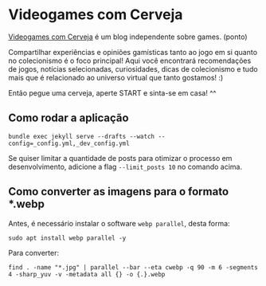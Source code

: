 # Videogames com Cerveja

[Videogames com Cerveja](https://www.vgscomcerveja.com.br) é um blog independente sobre games. (ponto)

Compartilhar experiências e opiniões gamísticas tanto ao jogo em si quanto no colecionismo é o foco principal! Aqui você encontrará recomendações de jogos, notícias selecionadas, curiosidades, dicas de colecionismo e tudo mais que é relacionado ao universo virtual que tanto gostamos! :)

Então pegue uma cerveja, aperte START e sinta-se em casa! ^^

## Como rodar a aplicação

```
bundle exec jekyll serve --drafts --watch --config=_config.yml,_dev_config.yml
```

Se quiser limitar a quantidade de posts para otimizar o processo em desenvolvimento, adicione a flag `--limit_posts 10` no comando acima.

## Como converter as imagens para o formato *.webp

Antes, é necessário instalar o software `webp parallel`, desta forma:

```
sudo apt install webp parallel -y
```

Para converter:

```
find . -name "*.jpg" | parallel --bar --eta cwebp -q 90 -m 6 -segments 4 -sharp_yuv -v -metadata all {} -o {.}.webp
```
